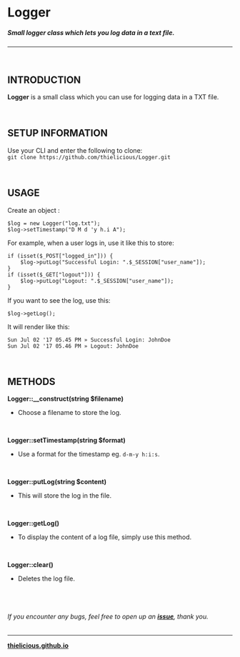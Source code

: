 # Logger
##### Small logger class which lets you log data in a text file.
---

<br>

## INTRODUCTION

**Logger** is a small class which you can use for logging data in a TXT file.

<br>

## SETUP INFORMATION

Use your CLI and enter the following to clone:<br>
`git clone https://github.com/thielicious/Logger.git`

<br>

## USAGE

Create an object :
```
$log = new Logger("log.txt");
$log->setTimestamp("D M d 'y h.i A");
```

For example, when a user logs in, use it like this to store:<br>
```
if (isset($_POST["logged_in"])) {
    $log->putLog("Successful Login: ".$_SESSION["user_name"]);
}
if (isset($_GET["logout"])) {
    $log->putLog("Logout: ".$_SESSION["user_name"]);
}
```

If you want to see the log, use this:<br>
```
$log->getLog();
```


It will render like this:<br>
```
Sun Jul 02 '17 05.45 PM » Successful Login: JohnDoe
Sun Jul 02 '17 05.46 PM » Logout: JohnDoe
```

<br>

## METHODS

**Logger::__construct(string $filename)**
* Choose a filename to store the log.<br>
<br>

**Logger::setTimestamp(string $format)**
* Use a format for the timestamp eg. `d-m-y h:i:s`.<br>
<br>

**Logger::putLog(string $content)**
* This will store the log in the file.<br>
<br>

**Logger::getLog()**
* To display the content of a log file, simply use this method.<br>
<br>

**Logger::clear()**
* Deletes the log file.<br>

<br>
<br>

###### If you encounter any bugs, feel free to open up an **[issue](https://github.com/thielicious/Logger/issues)**, thank you.

---
**[thielicious.github.io](http://thielicious.github.io)**
